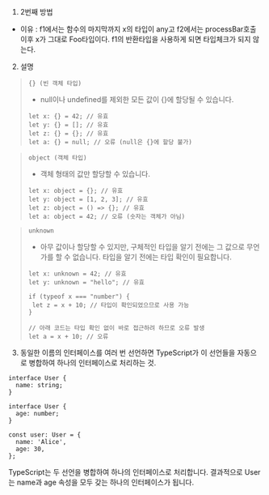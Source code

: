 1. 2번째 방법

- 이유 : f1에서는 함수의 마지막까지 x의 타입이 any고 f2에서는 processBar호출 이후 x가 그대로 Foo타입이다. f1의 반환타입을 사용하게 되면 타입체크가 되지 않는다.

2. 설명

> `{} (빈 객체 타입)`
>
> - null이나 undefined를 제외한 모든 값이 {}에 할당될 수 있습니다.
>
> ```
> let x: {} = 42; // 유효
> let y: {} = []; // 유효
> let z: {} = {}; // 유효
> let a: {} = null; // 오류 (null은 {}에 할당 불가)
> ```

> `object (객체 타입)`
>
> - 객체 형태의 값만 할당할 수 있습니다.
>
> ```
> let x: object = {}; // 유효
> let y: object = [1, 2, 3]; // 유효
> let z: object = () => {}; // 유효
> let a: object = 42; // 오류 (숫자는 객체가 아님)
> ```

> `unknown`
>
> - 아무 값이나 할당할 수 있지만, 구체적인 타입을 알기 전에는 그 값으로 무언가를 할 수 없습니다. 타입을 알기 전에는 타입 확인이 필요합니다.
>
> ```
> let x: unknown = 42; // 유효
> let y: unknown = "hello"; // 유효
>
> if (typeof x === "number") {
>  let z = x + 10; // 타입이 확인되었으므로 사용 가능
> }
>
> // 아래 코드는 타입 확인 없이 바로 접근하려 하므로 오류 발생
> let a = x + 10; // 오류
> ```

3. 동일한 이름의 인터페이스를 여러 번 선언하면 TypeScript가 이 선언들을 자동으로 병합하여 하나의 인터페이스로 처리하는 것.

```
interface User {
  name: string;
}

interface User {
  age: number;
}

const user: User = {
  name: 'Alice',
  age: 30,
};
```

TypeScript는 두 선언을 병합하여 하나의 인터페이스로 처리합니다. 결과적으로 User는 name과 age 속성을 모두 갖는 하나의 인터페이스가 됩니다.
